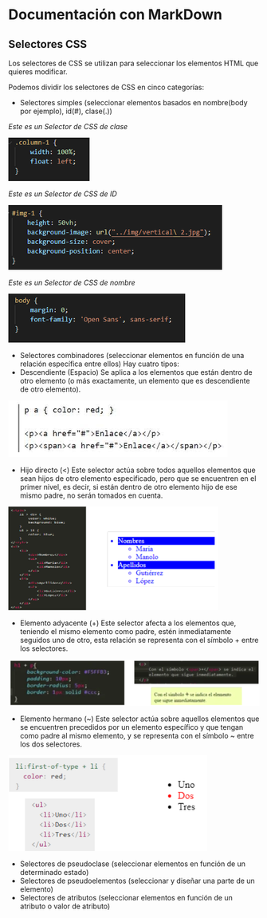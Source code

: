 # Documentación con MarkDown

## Selectores CSS

Los selectores de CSS se utilizan para seleccionar los elementos HTML que quieres modificar.

Podemos dividir los selectores de CSS en cinco categorías:

* Selectores simples (seleccionar elementos basados en nombre(body por ejemplo), id(#), clase(.))

_Este es un Selector de CSS de clase_

![](https://github.com/IkerCG2003/markdown/blob/main/css%20clase.png)

_Este es un Selector de CSS de ID_

![](https://github.com/IkerCG2003/markdown/blob/main/css%20id.png)

_Este es un Selector de CSS de nombre_

![](https://github.com/IkerCG2003/markdown/blob/main/css%20nombre.png)

* Selectores combinadores (seleccionar elementos en función de una relación específica entre ellos)
Hay cuatro tipos:
* Descendiente (Espacio)
Se aplica a los elementos que están dentro de otro elemento (o más exactamente, un elemento que es descendiente de otro elemento). 

![](https://github.com/IkerCG2003/markdown/blob/main/descendiente.jpg)

* Hijo directo (<)
Este selector actúa sobre todos aquellos elementos que sean hijos de otro elemento especificado, pero que se encuentren en el primer nivel, es decir, si están dentro de otro elemento hijo de ese mismo padre, no serán tomados en cuenta.

![](https://github.com/IkerCG2003/markdown/blob/main/hijo%20directo.png)

* Elemento adyacente (+)
Este selector afecta a los elementos que, teniendo el mismo elemento como padre, estén inmediatamente seguidos uno de otro, esta relación se representa con el símbolo + entre los selectores. 

![](https://github.com/IkerCG2003/markdown/blob/main/adyacente.png)

* Elemento hermano (~)
Este selector actúa sobre aquellos elementos que se encuentren precedidos por un elemento específico y que tengan como padre al mismo elemento, y se representa con el símbolo ~ entre los dos selectores.

![](https://github.com/IkerCG2003/markdown/blob/main/hermano.png)

* Selectores de pseudoclase (seleccionar elementos en función de un determinado estado)
* Selectores de pseudoelementos (seleccionar y diseñar una parte de un elemento)
* Selectores de atributos (seleccionar elementos en función de un atributo o valor de atributo)


